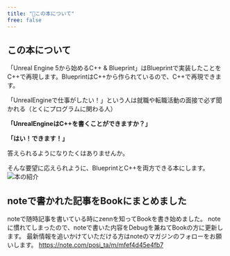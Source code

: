 ```yaml
---
title: "📘この本について"
free: false
---
```


## この本について
「Unreal Engine 5から始めるC++ & Blueprint」はBlueprintで実装したことをC++で再現します。BlueprintはC++から作られているので、C++で再現できます。

「UnrealEngineで仕事がしたい！」という人は就職や転職活動の面接で必ず聞かれる（とくにプログラムに関わる人）

**「UnrealEngineはC++を書くことができますか？」**

**「はい！できます！」**

答えられるようになりたくはありませんか。

そんな要望に応えられように、BlueprintとC++を両方できる本にします。
![本の紹介](https://storage.googleapis.com/zenn-user-upload/cba41ac1cc85-20220109.png)



## noteで書かれた記事をBookにまとめました
noteで随時記事を書いている時にzennを知ってBookを書き始めました。
noteに慣れてしまったので、noteで書いた内容をDebugを兼ねてBookの方に更新します。
最新情報を追いかけていただける方はnoteのマガジンのフォローをお願いします。
https://note.com/posi_ta/m/mfef4d45e4fb7
